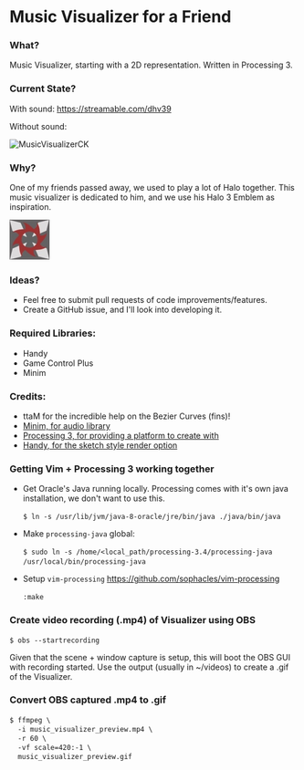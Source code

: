 # Music Visualizer for a Friend

### What?
Music Visualizer, starting with a 2D representation. Written in Processing 3.


### Current State?

With sound: https://streamable.com/dhv39

Without sound:

![MusicVisualizerCK](output/current_output_animated.gif)




### Why?

One of my friends passed away, we used to play a lot of Halo together. This music visualizer is dedicated to him, and we use his Halo 3 Emblem as inspiration.

![Halo3Emblem](media/h3_emblem.jpg)


### Ideas?

- Feel free to submit pull requests of code improvements/features.
- Create a GitHub issue, and I'll look into developing it.

### Required Libraries:

- Handy
- Game Control Plus
- Minim

### Credits:

- ttaM for the incredible help on the Bezier Curves (fins)!
- [Minim, for audio library](http://code.compartmental.net/minim/)
- [Processing 3, for providing a platform to create with](https://processing.org/)
- [Handy, for the sketch style render option](https://www.gicentre.net/handy/using/)


### Getting Vim + Processing 3 working together
- Get Oracle's Java running locally. Processing comes with it's own java installation, we don't want to use this.

  `$ ln -s /usr/lib/jvm/java-8-oracle/jre/bin/java ./java/bin/java`

- Make `processing-java` global:

  `$ sudo ln -s /home/<local_path/processing-3.4/processing-java /usr/local/bin/processing-java`

- Setup `vim-processing` https://github.com/sophacles/vim-processing

  `:make`

### Create video recording (.mp4) of Visualizer using OBS
```
$ obs --startrecording
```

Given that the scene + window capture is setup, this will boot the OBS GUI with
recording started. Use the output (usually in ~/videos) to create a .gif
of the Visualizer.


### Convert OBS captured .mp4 to .gif

```
$ ffmpeg \
  -i music_visualizer_preview.mp4 \
  -r 60 \
  -vf scale=420:-1 \
  music_visualizer_preview.gif
```


